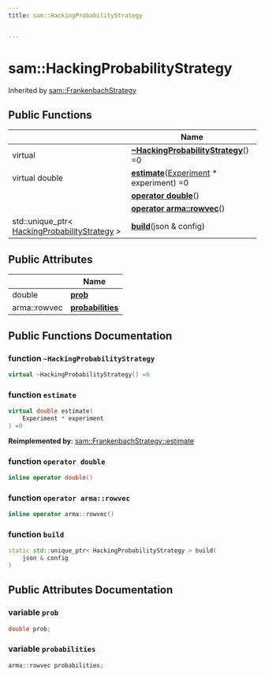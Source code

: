 ```yaml
---
title: sam::HackingProbabilityStrategy


---
```


# sam::HackingProbabilityStrategy









Inherited by [sam::FrankenbachStrategy](/doxygen/Classes/classsam_1_1_frankenbach_strategy/)










## Public Functions

|                | Name           |
| -------------- | -------------- |
| virtual  | **[~HackingProbabilityStrategy](/doxygen/Classes/classsam_1_1_hacking_probability_strategy/#function-~hackingprobabilitystrategy)**() =0  |
| virtual double | **[estimate](/doxygen/Classes/classsam_1_1_hacking_probability_strategy/#function-estimate)**([Experiment](/doxygen/Classes/classsam_1_1_experiment/) * experiment) =0  |
|  | **[operator double](/doxygen/Classes/classsam_1_1_hacking_probability_strategy/#function-operator-double)**()  |
|  | **[operator arma::rowvec](/doxygen/Classes/classsam_1_1_hacking_probability_strategy/#function-operator-armarowvec)**()  |
| std::unique_ptr< [HackingProbabilityStrategy](/doxygen/Classes/classsam_1_1_hacking_probability_strategy/) > | **[build](/doxygen/Classes/classsam_1_1_hacking_probability_strategy/#function-build)**(json & config)  |


## Public Attributes

|                | Name           |
| -------------- | -------------- |
| double | **[prob](/doxygen/Classes/classsam_1_1_hacking_probability_strategy/#variable-prob)**  |
| arma::rowvec | **[probabilities](/doxygen/Classes/classsam_1_1_hacking_probability_strategy/#variable-probabilities)**  |














## Public Functions Documentation

### function `~HackingProbabilityStrategy`

```cpp
virtual ~HackingProbabilityStrategy() =0
```





























### function `estimate`

```cpp
virtual double estimate(
    Experiment * experiment
) =0
```


























**Reimplemented by**: [sam::FrankenbachStrategy::estimate](/doxygen/Classes/classsam_1_1_frankenbach_strategy/#function-estimate)




### function `operator double`

```cpp
inline operator double()
```





























### function `operator arma::rowvec`

```cpp
inline operator arma::rowvec()
```





























### function `build`

```cpp
static std::unique_ptr< HackingProbabilityStrategy > build(
    json & config
)
```































## Public Attributes Documentation

### variable `prob`

```cpp
double prob;
```





























### variable `probabilities`

```cpp
arma::rowvec probabilities;
```

































